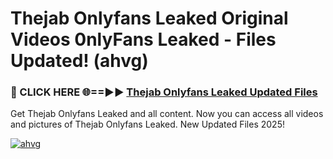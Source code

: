 # Thejab Onlyfans Leaked Original Videos 0nlyFans Leaked - Files Updated! (ahvg)

<h3>🔴 CLICK HERE 🌐==►► <a href="https://best4dudes.click/HH4t6V" rel="nofollow">Thejab Onlyfans Leaked Updated Files</a></h3>

Get Thejab Onlyfans Leaked and all content. Now you can access all videos and pictures of Thejab Onlyfans Leaked. New Updated Files 2025!

[![ahvg](https://github.com/user-attachments/assets/8c521d6e-e6e3-4a75-9320-d58ab9d79d5b)](https://best4dudes.click/HH4t6V)
